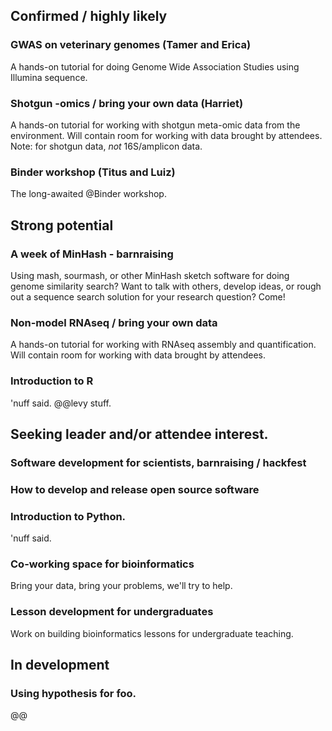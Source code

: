 ## Confirmed / highly likely

### GWAS on veterinary genomes (Tamer and Erica)

A hands-on tutorial for doing Genome Wide Association Studies using 
Illumina sequence.

### Shotgun -omics / bring your own data (Harriet)

A hands-on tutorial for working with shotgun meta-omic data from the
environment.  Will contain room for working with data brought by
attendees.  Note: for shotgun data, *not* 16S/amplicon data.

### Binder workshop (Titus and Luiz)

The long-awaited @Binder workshop.

## Strong potential

### A week of MinHash - barnraising

Using mash, sourmash, or other MinHash sketch software for doing
genome similarity search? Want to talk with others, develop ideas, or
rough out a sequence search solution for your research question?
Come!

### Non-model RNAseq / bring your own data

A hands-on tutorial for working with RNAseq assembly and quantification.
Will contain room for working with data brought by attendees.

### Introduction to R

'nuff said. @@levy stuff.

## Seeking leader and/or attendee interest.

### Software development for scientists, barnraising / hackfest 

### How to develop and release open source software

### Introduction to Python.

'nuff said.

### Co-working space for bioinformatics

Bring your data, bring your problems, we'll try to help.

### Lesson development for undergraduates

Work on building bioinformatics lessons for undergraduate teaching.

## In development

### Using hypothesis for foo.

@@
